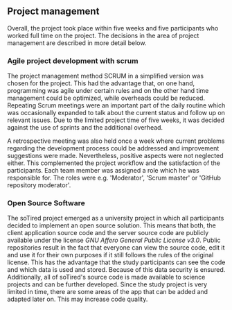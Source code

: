 ## Project management

Overall, the project took place within five weeks and five participants who
worked full time on the project. The decisions in the area of project
management are described in more detail below.

### Agile project development with scrum

The project management method SCRUM in a simplified version was chosen for the
project. This had the advantage that, on one hand, programming was agile
under certain rules and on the other hand time management could be optimized,
while overheads could be reduced.
Repeating Scrum meetings were an important part of the daily routine which was
occasionally expanded to talk about the current status and follow up on
relevant issues. Due to the limited project time of five weeks, it was
decided against the use of sprints and the additional overhead. 

A retrospective meeting was also held once a week where current problems
regarding the development process could be addressed and improvement
suggestions were made. Nevertheless, positive aspects were not neglected
either. This complemented the project workflow and the satisfaction of the
participants.
Each team member was assigned a role which he was responsible for. The roles
were e.g. 'Moderator', 'Scrum master' or 'GitHub repository moderator'.


### Open Source Software

The soTired project emerged as a university project in which all participants
decided to implement an open source solution. This means that both, the
client application source code and the server source code are publicly
available under the license *GNU Affero General Public License v3.0*. Public
repositories result in the fact that everyone can view the source code, edit
it and use it for their own purposes if it still follows the rules of the
original license. This has the advantage that the study participants can see
the code and which data is used and stored. Because of this data security is
ensured. Additionally, all of soTired's source code is made available to
science projects and can be further developed. Since the study project is
very limited in time, there are some areas of the app that can be added and
adapted later on. This may increase code quality.

